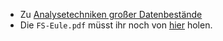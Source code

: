 * Zu [Analysetechniken großer Datenbestände](https://martin-thoma.com/analysetechniken-grosser-datenbestaende)
* Die `FS-Eule.pdf` müsst ihr noch von [hier](http://www.fsmi.uni-karlsruhe.de/Studium/Pruefungsprotokolle/) holen.
